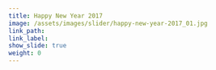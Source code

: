 ```yaml
---
title: Happy New Year 2017
image: /assets/images/slider/happy-new-year-2017_01.jpg
link_path:
link_label:
show_slide: true
weight: 0
---
```



